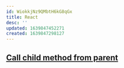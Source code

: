 ```yaml
---
id: WiokkjNz9QMbtH6kG8qGx
title: React
desc: ''
updated: 1639847452271
created: 1639847298127
---
```


## [Call child method from parent](https://stack-method-from-parentoverflow.com/questions/37949981/call-child)
